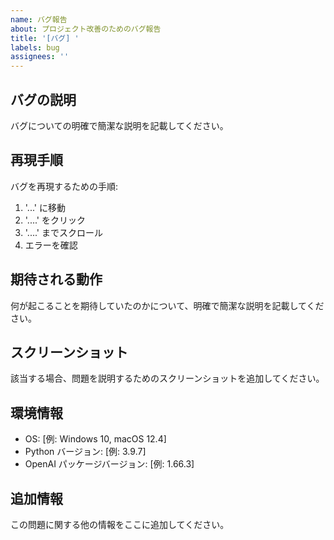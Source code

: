 ```yaml
---
name: バグ報告
about: プロジェクト改善のためのバグ報告
title: '[バグ] '
labels: bug
assignees: ''
---
```


## バグの説明
バグについての明確で簡潔な説明を記載してください。

## 再現手順
バグを再現するための手順:
1. '...' に移動
2. '....' をクリック
3. '....' までスクロール
4. エラーを確認

## 期待される動作
何が起こることを期待していたのかについて、明確で簡潔な説明を記載してください。

## スクリーンショット
該当する場合、問題を説明するためのスクリーンショットを追加してください。

## 環境情報
 - OS: [例: Windows 10, macOS 12.4]
 - Python バージョン: [例: 3.9.7]
 - OpenAI パッケージバージョン: [例: 1.66.3]

## 追加情報
この問題に関する他の情報をここに追加してください。